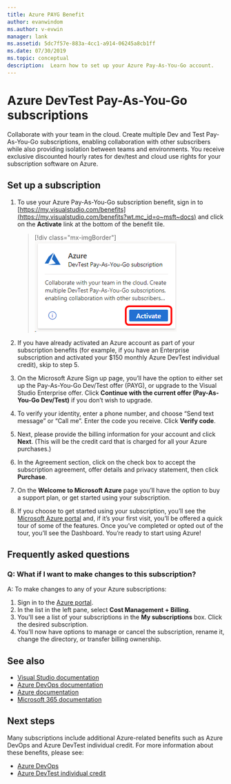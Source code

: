 ```yaml
---
title: Azure PAYG Benefit
author: evanwindom
ms.author: v-evwin
manager: lank
ms.assetid: 5dc7f57e-883a-4cc1-a914-06245a8cb1ff
ms.date: 07/30/2019
ms.topic: conceptual
description:  Learn how to set up your Azure Pay-As-You-Go account.
---
```


# Azure DevTest Pay-As-You-Go subscriptions
Collaborate with your team in the cloud.  Create multiple Dev and Test Pay-As-You-Go subscriptions, enabling collaboration with other subscribers while also providing isolation between teams and environments.  You receive exclusive discounted hourly rates for dev/test and cloud use rights for your subscription software on Azure.

## Set up a subscription
1. To use your Azure Pay-As-You-Go subscription benefit, sign in to [https://my.visualstudio.com/benefits](https://my.visualstudio.com/benefits?wt.mc_id=o~msft~docs) and click on the **Activate** link at the bottom of the benefit tile.
   > [!div class="mx-imgBorder"]
   > ![Azure PAYG Tile](_img/vs-azure-payg/vs-azure-payg-tile.png)

2. If you have already activated an Azure account as part of your subscription benefits (for example, if you have an Enterprise subscription and activated your $150 monthly Azure DevTest individual credit), skip to step 5.

3. On the Microsoft Azure Sign up page, you’ll have the option to either set up the Pay-As-You-Go Dev/Test offer (PAYG), or upgrade to the Visual Studio Enterprise offer.  Click **Continue with the current offer (Pay-As-You-Go Dev/Test)** if you don’t wish to upgrade.

4. To verify your identity, enter a phone number, and choose “Send text message” or “Call me”.  Enter the code you receive.  Click **Verify code**.

5. Next, please provide the billing information for your account and click **Next**.  (This will be the credit card that is charged for all your Azure purchases.)

6. In the Agreement section, click on the check box to accept the subscription agreement, offer details and privacy statement, then click **Purchase**.

7. On the **Welcome to Microsoft Azure** page you’ll have the option to buy a support plan, or get started using your subscription.

8. If you choose to get started using your subscription, you’ll see the [Microsoft Azure portal](https://portal.azure.com) and, if it’s your first visit, you’ll be offered a quick tour of some of the features.  Once you’ve completed or opted out of the tour, you’ll see the Dashboard.  You’re ready to start using Azure!

## Frequently asked questions
### Q:  What if I want to make changes to this subscription?
A: To make changes to any of your Azure subscriptions:
1. Sign in to the [Azure portal](https://portal.azure.com).
2. In the list in the left pane, select **Cost Management + Billing**.
3. You'll see a list of your subscriptions in the **My subscriptions** box. Click the desired subscription.
4. You'll now have options to manage or cancel the subscription, rename it, change the directory, or transfer billing ownership.

## See also
- [Visual Studio documentation](https://docs.microsoft.com/visualstudio/)
- [Azure DevOps documentation](https://docs.microsoft.com/azure/devops/)
- [Azure documentation](https://docs.microsoft.com/azure/)
- [Microsoft 365 documentation](https://docs.microsoft.com/microsoft-365/)

## Next steps
Many subscriptions include additional Azure-related benefits such as Azure DevOps and Azure DevTest individual credit.  For more information about these benefits, please see:
- [Azure DevOps](vs-azure-devops.md)
- [Azure DevTest individual credit](vs-azure.md)

